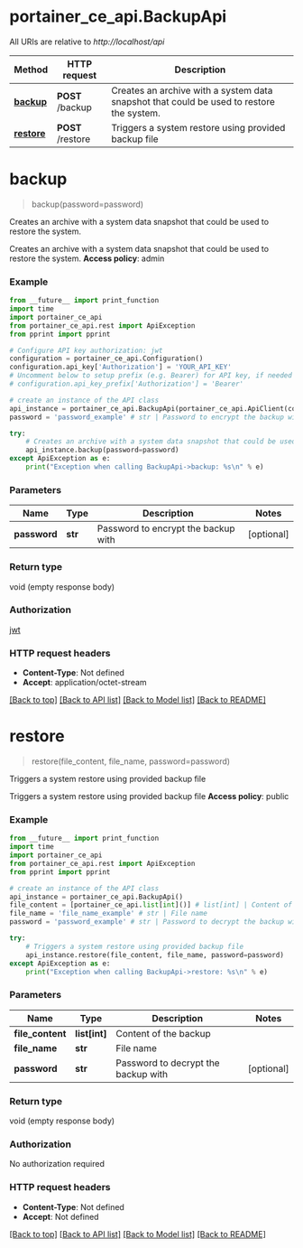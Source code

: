 # portainer_ce_api.BackupApi

All URIs are relative to *http://localhost/api*

Method | HTTP request | Description
------------- | ------------- | -------------
[**backup**](BackupApi.md#backup) | **POST** /backup | Creates an archive with a system data snapshot that could be used to restore the system.
[**restore**](BackupApi.md#restore) | **POST** /restore | Triggers a system restore using provided backup file


# **backup**
> backup(password=password)

Creates an archive with a system data snapshot that could be used to restore the system.

Creates an archive with a system data snapshot that could be used to restore the system. **Access policy**: admin

### Example
```python
from __future__ import print_function
import time
import portainer_ce_api
from portainer_ce_api.rest import ApiException
from pprint import pprint

# Configure API key authorization: jwt
configuration = portainer_ce_api.Configuration()
configuration.api_key['Authorization'] = 'YOUR_API_KEY'
# Uncomment below to setup prefix (e.g. Bearer) for API key, if needed
# configuration.api_key_prefix['Authorization'] = 'Bearer'

# create an instance of the API class
api_instance = portainer_ce_api.BackupApi(portainer_ce_api.ApiClient(configuration))
password = 'password_example' # str | Password to encrypt the backup with (optional)

try:
    # Creates an archive with a system data snapshot that could be used to restore the system.
    api_instance.backup(password=password)
except ApiException as e:
    print("Exception when calling BackupApi->backup: %s\n" % e)
```

### Parameters

Name | Type | Description  | Notes
------------- | ------------- | ------------- | -------------
 **password** | **str**| Password to encrypt the backup with | [optional] 

### Return type

void (empty response body)

### Authorization

[jwt](../README.md#jwt)

### HTTP request headers

 - **Content-Type**: Not defined
 - **Accept**: application/octet-stream

[[Back to top]](#) [[Back to API list]](../README.md#documentation-for-api-endpoints) [[Back to Model list]](../README.md#documentation-for-models) [[Back to README]](../README.md)

# **restore**
> restore(file_content, file_name, password=password)

Triggers a system restore using provided backup file

Triggers a system restore using provided backup file **Access policy**: public

### Example
```python
from __future__ import print_function
import time
import portainer_ce_api
from portainer_ce_api.rest import ApiException
from pprint import pprint

# create an instance of the API class
api_instance = portainer_ce_api.BackupApi()
file_content = [portainer_ce_api.list[int]()] # list[int] | Content of the backup
file_name = 'file_name_example' # str | File name
password = 'password_example' # str | Password to decrypt the backup with (optional)

try:
    # Triggers a system restore using provided backup file
    api_instance.restore(file_content, file_name, password=password)
except ApiException as e:
    print("Exception when calling BackupApi->restore: %s\n" % e)
```

### Parameters

Name | Type | Description  | Notes
------------- | ------------- | ------------- | -------------
 **file_content** | **list[int]**| Content of the backup | 
 **file_name** | **str**| File name | 
 **password** | **str**| Password to decrypt the backup with | [optional] 

### Return type

void (empty response body)

### Authorization

No authorization required

### HTTP request headers

 - **Content-Type**: Not defined
 - **Accept**: Not defined

[[Back to top]](#) [[Back to API list]](../README.md#documentation-for-api-endpoints) [[Back to Model list]](../README.md#documentation-for-models) [[Back to README]](../README.md)

